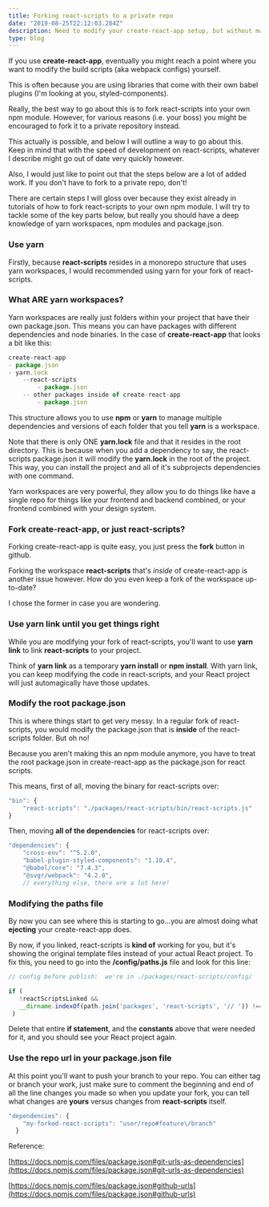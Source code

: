 ```yaml
---
title: Forking react-scripts to a private repo
date: "2019-08-25T22:12:03.284Z"
description: Need to modify your create-react-app setup, but without making a npm module of your modification? Here's how to do it, and why you might want to avoid it.
type: blog
---
```


If you use **create-react-app**, eventually you might reach a point where you want to modify the build scripts (aka webpack configs) yourself.

This is often because you are using libraries that come with their own babel plugins (I'm looking at you, styled-components).

Really, the best way to go about this is to fork react-scripts into your own npm module. However, for various reasons (i.e. your boss) you might be encouraged to fork it to a private repository instead.

This actually is possible, and below I will outline a way to go about this. Keep in mind that with the speed of development on react-scripts, whatever I describe might go out of date very quickly however.

Also, I would just like to point out that the steps below are a lot of added work. If you don't have to fork to a private repo, don't!

There are certain steps I will gloss over because they exist already in tutorials of how to fork react-scripts to your own npm module. I will try to tackle some of the key parts below, but really you should have a deep knowledge of yarn workspaces, npm modules and package.json. 

### Use yarn
Firstly, because **react-scripts** resides in a monorepo structure that uses yarn workspaces, I would recommended using yarn for your fork of react-scripts. 

### What ARE yarn workspaces?
Yarn workspaces are really just folders within your project that have their own package.json. This means you can have packages with different dependencies and node binaries. In the case of **create-react-app** that looks a bit like this:

```js
create-react-app
- package.json
- yarn.lock
    --react-scripts
        - package.json
    -- other packages inside of create-react-app
        - package.json
```

This structure allows you to use **npm** or **yarn** to manage multiple dependencies and versions of each folder that you tell **yarn** is a workspace. 

Note that there is only ONE **yarn.lock** file and that it resides in the root directory. This is because when you add a dependency to say, the react-scripts package.json it will modify the **yarn.lock** in the root of the project. This way, you can install the project and all of it's subprojects dependencies with one command.

Yarn workspaces are very powerful, they allow you to do things like have a single repo for things like your frontend and backend combined, or your frontend combined with your design system. 

### Fork create-react-app, or just react-scripts?
Forking create-react-app is quite easy, you just press the **fork** button in github. 

Forking the workspace **react-scripts** that's *inside* of create-react-app is another issue however. How do you even keep a fork of the workspace up-to-date?

I chose the former in case you are wondering.

### Use yarn link until you get things right
While you are modifying your fork of react-scripts, you'll want to use **yarn link** to link **react-scripts** to your project.

Think of **yarn link** as a temporary **yarn install** or **npm install**. With yarn link, you can keep modifying the code in react-scripts, and your React project will just automagically have those updates.

### Modify the root package.json
This is where things start to get very messy. In a regular fork of react-scripts, you would modify the package.json that is **inside** of the react-scripts folder. But oh no! 

Because you aren't making this an npm module anymore, you have to treat the root package.json in create-react-app as the package.json for react scripts.

This means, first of all, moving the binary for react-scripts over:

```javascript
"bin": {
    "react-scripts": "./packages/react-scripts/bin/react-scripts.js"
}
```

Then, moving **all of the dependencies** for react-scripts over:

```javascript
"dependencies": {
    "cross-env": "^5.2.0",
    "babel-plugin-styled-components": "1.10.4",
    "@babel/core": "7.4.3",
    "@svgr/webpack": "4.2.0",
    // everything else, there are a lot here!
```

### Modifying the paths file
By now you can see where this is starting to go...you are almost doing what **ejecting** your create-react-app does.

By now, if you linked, react-scripts is **kind of** working for you, but it's showing the original template files instead of your actual React project. To fix this, you need to go into the **/config/paths.js** file and look for this line:

```javascript
// config before publish:  we're in ./packages/react-scripts/config/

if (
   !reactScriptsLinked &&
   __dirname.indexOf(path.join('packages', 'react-scripts', '// ')) !== -1
 ) 
```

Delete that entire **if statement**, and the **constants** above that were needed for it, and you should see your React project again.

### Use the repo url in your package.json file
At this point you'll want to push your branch to your repo. You can either tag or branch your work, just make sure to comment the beginning and end of all the line changes you made so when you update your fork, you can tell what changes are **yours** versus changes from **react-scripts** itself.

```javascript
"dependencies": {
    "my-forked-react-scripts": "user/repo#feature\/branch"
  }
```

Reference:

[https://docs.npmjs.com/files/package.json#git-urls-as-dependencies](https://docs.npmjs.com/files/package.json#git-urls-as-dependencies)

[https://docs.npmjs.com/files/package.json#github-urls](https://docs.npmjs.com/files/package.json#github-urls)



